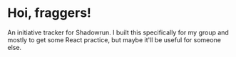 # Hoi, fraggers!

An initiative tracker for Shadowrun. I built this specifically for my group and mostly to get some React practice, but maybe it'll be useful for someone else.
